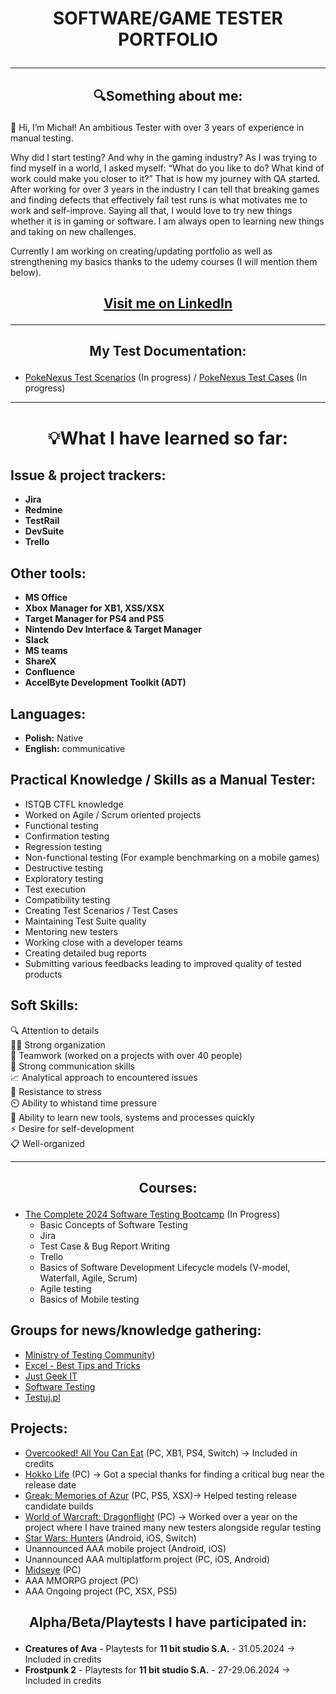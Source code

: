 # <p align="center">SOFTWARE/GAME TESTER PORTFOLIO

***
## <p align="center">🔍Something about me:
👋 Hi, I’m Michał! An ambitious Tester with over 3 years of experience in manual testing.

Why did I start testing? And why in the gaming industry? As I was trying to find myself in a world, I asked myself: “What do you like to do? What kind of work could make you closer to it?” That is how my journey with QA started. After working for over 3 years in the industry I can tell that breaking games and finding defects that effectively fail test runs is what motivates me to work and self-improve. Saying all that, I would love to try new things whether it is in gaming or software. I am always open to learning new things and taking on new challenges.

Currently I am working on creating/updating portfolio as well as strengthening my basics thanks to the udemy courses (I will mention them below). 

## <p align="center">[Visit me on LinkedIn](https://www.linkedin.com/in/micha%C5%82-bakan-b21513284)
<hr/>

## <p align="center"> My Test Documentation:
- [PokeNexus Test Scenarios](https://trello.com/b/bVZlXPXH/project-pno) (In progress) /
 [PokeNexus Test Cases](https://docs.google.com/spreadsheets/d/11AxRzU2hquQUN9eEt6WBWU0oYCf1KP9qp7O-p1Bg5mI/edit#gid=1968869249) (In progress)

***
# <p align="center">💡What I have learned so far:
## Issue & project trackers:
* **Jira**
* **Redmine**
* **TestRail**
* **DevSuite**
* **Trello**

## Other tools:
* **MS Office**
* **Xbox Manager for XB1, XSS/XSX**
* **Target Manager for PS4 and PS5**
* **Nintendo Dev Interface & Target Manager**
* **Slack**
* **MS teams**
* **ShareX**
* **Confluence**
* **AccelByte Development Toolkit (ADT)** 

## Languages:
* **Polish:** Native
* **English:** communicative

## Practical Knowledge / Skills as a Manual Tester:
* ISTQB CTFL knowledge
* Worked on Agile / Scrum oriented projects
* Functional testing 
* Confirmation testing
* Regression testing
* Non-functional testing (For example benchmarking on a mobile games)
* Destructive testing
* Exploratory testing
* Test execution
* Compatibility testing
* Creating Test Scenarios / Test Cases
* Maintaining Test Suite quality
* Mentoring new testers
* Working close with a developer teams
* Creating detailed bug reports
* Submitting various feedbacks leading to improved quality of tested products

## Soft Skills:
🔍 Attention to details\
👨‍💼 Strong organization\
🤝 Teamwork (worked on a projects with over 40 people)\
💬 Strong communication skills\
📈 Analytical approach to encountered issues\
💪 Resistance to stress\
⏲️ Ability to whistand time pressure\
📔 Ability to learn new tools, systems and processes quickly\
⚡ Desire for self-development\
📋 Well-organized
<hr/>


## <p align="center"> Courses:
* [The Complete 2024 Software Testing Bootcamp](https://www.udemy.com/course/testerbootcamp) (In Progress)
  - Basic Concepts of Software Testing
  - Jira
  - Test Case & Bug Report Writing
  - Trello
  - Basics of Software Development Lifecycle models (V-model, Waterfall, Agile, Scrum)
  - Agile testing
  - Basics of Mobile testing
    
## Groups for news/knowledge gathering:
* [Ministry of Testing Community](https://www.linkedin.com/company/ministry-of-testing/))
* [Excel - Best Tips and Tricks](https://www.linkedin.com/newsletters/7094586668371861504/)
* [Just Geek IT](https://www.linkedin.com/newsletters/7137376464013819904/)
* [Software Testing](https://www.linkedin.com/showcase/skills-software-testing/posts/?feedView=all)
* [Testuj.pl](https://www.youtube.com/@testujplcommunity)

## Projects:
* [Overcooked! All You Can Eat](https://store.steampowered.com/app/1243830/Overcooked_All_You_Can_Eat/) (PC, XB1, PS4, Switch) -> Included in credits
* [Hokko Life](https://store.steampowered.com/app/824000/Hokko_Life/) (PC) -> Got a special thanks for finding a critical bug near the release date
* [Greak: Memories of Azur](https://store.steampowered.com/app/1311070/Greak_Memories_of_Azur/) (PC, PS5, XSX)-> Helped testing release candidate builds
* [World of Warcraft: Dragonflight](https://eu.shop.battle.net/en-us/product/world-of-warcraft-dragonflight) (PC) -> Worked over a year on the project where I have trained many new testers alongside regular testing
* [Star Wars: Hunters](https://starwarshunters.com/) (Android, iOS, Switch)
* Unannounced AAA mobile project (Android, iOS)
* Unannounced AAA multiplatform project (PC, iOS, Android)
* [Midseye](https://store.steampowered.com/app/3265250/MindsEye/) (PC)
* AAA MMORPG project (PC)
* AAA Ongoing project (PC, XSX, PS5)

## <p align="center">Alpha/Beta/Playtests I have participated in:
- **Creatures of Ava** - Playtests for **11 bit studio S.A.** - 31.05.2024 -> Included in credits
- **Frostpunk 2** - Playtests for **11 bit studio S.A.** - 27-29.06.2024 -> Included in credits



<!---
michalbakan/michalbakan is a ✨ special ✨ repository because its `README.md` (this file) appears on your GitHub profile.
You can click the Preview link to take a look at your changes.
--->
